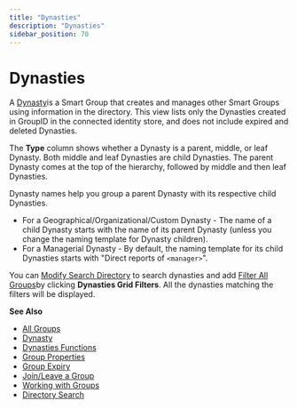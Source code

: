 ```yaml
---
title: "Dynasties"
description: "Dynasties"
sidebar_position: 70
---
```


# Dynasties

A [Dynasty](/docs/directorymanager/11.0/portal/group/dynasty/overview.md)is a Smart Group
that creates and manages other Smart Groups using information in the directory. This view lists only
the Dynasties created in GroupID in the connected identity store, and does not include expired and
deleted Dynasties.

The **Type** column shows whether a Dynasty is a parent, middle, or leaf Dynasty. Both middle and
leaf Dynasties are child Dynasties. The parent Dynasty comes at the top of the hierarchy, followed
by middle and then leaf Dynasties.

Dynasty names help you group a parent Dynasty with its respective child Dynasties.

- For a Geographical/Organizational/Custom Dynasty - The name of a child Dynasty starts with the
  name of its parent Dynasty (unless you change the naming template for Dynasty children).
- For a Managerial Dynasty - By default, the naming template for its child Dynasties starts with
  "Direct reports of `<manager>`".

You can
[Modify Search Directory](/docs/directorymanager/11.0/portal/group/allgroups/allgroups.md#modify-search-directory)
to search dynasties and add
[Filter All Groups](/docs/directorymanager/11.0/portal/group/allgroups/allgroups.md#filter-all-groups)by
clicking **Dynasties Grid Filters**. All the dynasties matching the filters will be displayed.

**See Also**

- [All Groups](/docs/directorymanager/11.0/portal/group/allgroups/allgroups.md)
- [Dynasty](/docs/directorymanager/11.0/portal/group/dynasty/overview.md)
- [Dynasties Functions](/docs/directorymanager/11.0/portal/group/workingwithgroups/dynastyfunction.md)
- [Group Properties](/docs/directorymanager/11.0/portal/group/properties/overview.md)
- [Group Expiry](/docs/directorymanager/11.0/portal/group/workingwithgroups/groupexpiry.md)
- [Join/Leave a Group](/docs/directorymanager/11.0/portal/group/workingwithgroups/groupjoinleave.md)
- [Working with Groups](/docs/directorymanager/11.0/portal/group/workingwithgroups/workingwithgroups.md)
- [Directory Search](/docs/directorymanager/11.0/portal/generalfeatures/search.md)
